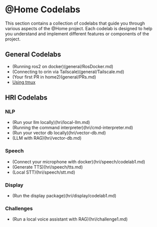 # @Home Codelabs

This section contains a collection of codelabs that guide you through various aspects of the @Home project. Each codelab is designed to help you understand and implement different features or components of the project.


## General Codelabs
- (Running ros2 on docker)(general/RosDocker.md)
- (Connecting to orin via Tailscale)(general/Tailscale.md)
- (Your first PR in home2)(general/PRs.md)
- [Using tmux](general/tmux.md)

## HRI Codelabs

### NLP
- (Run your llm locally)(hri/local-llm.md)
- (Running the command interpreter)(hri/cmd-interpreter.md)
- (Run your vector db locally)(hri/vector-db.md)
- (LLM with RAG)(hri/vector-db.md)

### Speech
- (Connect your microphone with docker)(hri/speech/codelab1.md)
- (Generate TTS)(hri/speech/tts.md)
- (Local STT)(hri/speech/stt.md)

### Display
- (Run the display package)(hri/display/codelab1.md)

### Challenges
- (Run a local voice assistant with RAG)(hri/challenge1.md)